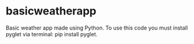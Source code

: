 # basicweatherapp
Basic weather app made using Python.
To use this code you must install pyglet via terminal: pip install pyglet.
